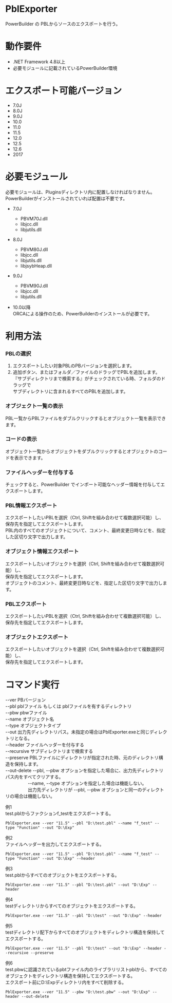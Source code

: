 # PblExporter
PowerBuilder の PBLからソースのエクスポートを行う。

# 動作要件
 - .NET Framework 4.8以上
 - 必要モジュールに記載されているPowerBuilder環境

# エクスポート可能バージョン
  - 7.0J
  - 8.0J
  - 9.0J
  - 10.0
  - 11.0
  - 11.5
  - 12.0
  - 12.5
  - 12.6
  - 2017

# 必要モジュール
  必要モジュールは、Pluginsディレクトリ内に配置しなければなりません。  
  PowerBuilderがインストールされていれば配置は不要です。
  
  - 7.0J
    - PBVM70J.dll
    - libjcc.dll
    - libjutils.dll

  - 8.0J
    - PBVM80J.dll
    - libjcc.dll
    - libjutils.dll
    - libjsybHeap.dll

  - 9.0J
    - PBVM90J.dll
    - libjcc.dll
    - libjutils.dll

  - 10.0以降  
    ORCAによる操作のため、PowerBuilderのインストールが必要です。

# 利用方法
### PBLの選択
1. エクスポートしたい対象PBLのPBバージョンを選択します。
1. 追加ボタン、またはフォルダ／ファイルのドラッグでPBLを追加します。  
『サブディレクトリまで検索する』がチェックされている時、フォルダのドラッグで  
サブディレクトリに含まれるすべてのPBLを追加します。


### オブジェクト一覧の表示
PBL一覧からPBLファイルをダブルクリックするとオブジェクト一覧を表示できます。

### コードの表示
オブジェクト一覧からオブジェクトをダブルクリックするとオブジェクトのコードを表示できます。

### ファイルヘッダーを付与する
チェックすると、PowerBuilder でインポート可能なヘッダー情報を付与してエクスポートします。

### PBL情報エクスポート
エクスポートしたいPBLを選択（Ctrl, Shiftを組み合わせて複数選択可能）し、  
保存先を指定してエクスポートします。  
PBL内のすべてのオブジェクトについて、コメント、最終変更日時などを、指定した区切り文字で出力します。

### オブジェクト情報エクスポート
エクスポートしたいオブジェクトを選択（Ctrl, Shiftを組み合わせて複数選択可能）し、  
保存先を指定してエクスポートします。  
オブジェクトのコメント、最終変更日時などを、指定した区切り文字で出力します。

### PBLエクスポート
エクスポートしたいPBLを選択（Ctrl, Shiftを組み合わせて複数選択可能）し、  
保存先を指定してエクスポートします。

### オブジェクトエクスポート
エクスポートしたいオブジェクトを選択（Ctrl, Shiftを組み合わせて複数選択可能）し、  
保存先を指定してエクスポートします。

# コマンド実行
--ver  PBバージョン  
--pbl  pblファイル もしくは pblファイルを有するディレクトリ  
--pbw  pbwファイル  
--name オブジェクト名  
--type オブジェクトタイプ  
--out  出力先ディレクトリパス。未指定の場合はPblExporter.exeと同じディレクトリとなる。  
--header ファイルヘッダーを付与する  
--recursive サブディレクトリまで検索する  
--preserve PBLファイルにディレクトリが指定された時、元のディレクトリ構造を保持します。  
--out-delete --pbl, --pbw オプションを指定した場合に、出力先ディレクトリパス内をすべてクリアする。  
　　　　　--name, --type オプションを指定した場合は機能しない。  
　　　　　出力先ディレクトリが --pbl, --pbw オプションと同一のディレクトリの場合は機能しない。  

例1  
test.pblからファクションf_testをエクスポートする。  
```
PblExporter.exe --ver "11.5" --pbl "D:\test.pbl" --name "f_test" --type "Function" --out "D:\Exp"
```

例2  
ファイルヘッダーを出力してエクスポートする。  
```
PblExporter.exe --ver "11.5" --pbl "D:\test.pbl" --name "f_test" --type "Function" --out "D:\Exp" --header
```

例3  
test.pblからすべてのオブジェクトをエクスポートする。  
```
PblExporter.exe --ver "11.5" --pbl "D:\test.pbl" --out "D:\Exp" --header
```

例4  
testディレクトリからすべてのオブジェクトをエクスポートする。  
```
PblExporter.exe --ver "11.5" --pbl "D:\test" --out "D:\Exp" --header
```

例5  
testディレクトリ配下からすべてのオブジェクトをディレクトリ構造を保持してエクスポートする。  
```
PblExporter.exe --ver "11.5" --pbl "D:\test" --out "D:\Exp" --header --recursive --preserve
```

例6  
test.pbwに認識されているpbtファイル内のライブラリリストpblから、すべてのオブジェクトをディレクトリ構造を保持してエクスポートする。  
エクスポート前にD:\Expディレクトリ内をすべて削除する。  
```
PblExporter.exe --ver "11.5" --pbw "D:\test.pbw" --out "D:\Exp" --header --out-delete
```